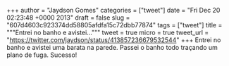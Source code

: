 
+++
author = "Jaydson Gomes"
categories = ["tweet"]
date = "Fri Dec 20 02:23:48 +0000 2013"
draft = false
slug = "607d4603c923374dd58805afdfa15c72dbb77874"
tags = ["tweet"]
title = """Entrei no banho e avistei..."""
tweet = true
micro = true
tweet_url = "https://twitter.com/jaydson/status/413857236679532544"
+++
Entrei no banho e avistei uma barata na parede. Passei o banho todo traçando um plano de fuga. Sucesso!
